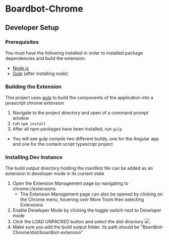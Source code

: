 # Boardbot-Chrome

<!-- # Table of Contents
- [Developer Setup](#Developer-Setup)
  - [Building the Extension](#Building-the-Extension)
  - [Installing Dev Instance in Chrome](#Installing-Dev-Instance-in-Chrome) -->

## Developer Setup

### Prerequisites
You must have the following installed in order to installed package dependencies and build the extension.

- [Node.js](https://nodejs.org/dist/v10.16.3/node-v10.16.3-x64.msi)
- [Gulp](https://gulpjs.com/) (after installing node)

### Building the Extension
 This project uses [gulp](https://gulpjs.com/) to build the components of the application into a javascript chrome extension

 1. Navigate to the project directory and open of a command prompt window
 2. run `npm install`
 3. After all npm packages have been installed, run `gulp`
 
 - You will see gulp compile two different builds, one for the Angular app and one for the content script typescript project

### Installing Dev Instance
 The build output directory holding the manifest file can be added as an extension in developer mode in its current state

1. Open the Extension Management page by navigating to chrome://extensions
    * The Extension Management page can also be opened by clicking on the Chrome menu, hovering over More Tools then selecting Extensions
2. Enable Developer Mode by clicking the toggle switch next to Developer mode
3. Click the LOAD UNPACKED button and select the dist directory
![](https://developer.chrome.com/static/images/get_started/load_extension.png "")
4. Make sure you add the build output folder. Its path should be "Boardbot-Chrome/dist/boardbot-extension"


